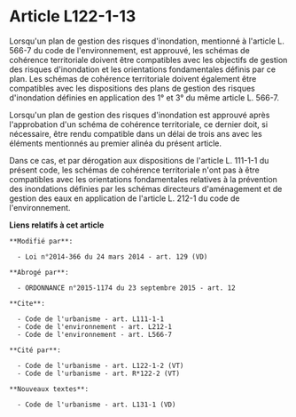 # Article L122-1-13

Lorsqu'un plan de gestion des risques d'inondation, mentionné à l'article L. 566-7 du code de l'environnement, est approuvé,
les schémas de cohérence territoriale doivent être compatibles avec les objectifs de gestion des risques d'inondation et les
orientations fondamentales définis par ce plan. Les schémas de cohérence territoriale doivent également être compatibles avec
les dispositions des plans de gestion des risques d'inondation définies en application des 1° et 3° du même article L.
566-7. 

Lorsqu'un plan de gestion des risques d'inondation est approuvé après l'approbation d'un schéma de cohérence territoriale, ce
dernier doit, si nécessaire, être rendu compatible dans un délai de trois ans avec les éléments mentionnés au premier alinéa
du présent article. 

Dans ce cas, et par dérogation aux dispositions de l'article L. 111-1-1 du présent code, les schémas de cohérence
territoriale n'ont pas à être compatibles avec les orientations fondamentales relatives à la prévention des inondations
définies par les schémas directeurs d'aménagement et de gestion des eaux en application de l'article L. 212-1 du code de
l'environnement.

**Liens relatifs à cet article**

	**Modifié par**:

	  - Loi n°2014-366 du 24 mars 2014 - art. 129 (VD)

	**Abrogé par**:

	  - ORDONNANCE n°2015-1174 du 23 septembre 2015 - art. 12

	**Cite**:

	  - Code de l'urbanisme - art. L111-1-1
	  - Code de l'environnement - art. L212-1
	  - Code de l'environnement - art. L566-7

	**Cité par**:

	  - Code de l'urbanisme - art. L122-1-2 (VT)
	  - Code de l'urbanisme - art. R*122-2 (VT)

	**Nouveaux textes**:

	  - Code de l'urbanisme - art. L131-1 (VD)
